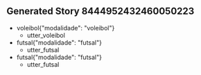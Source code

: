 ## Generated Story 8444952432460050223
* voleibol{"modalidade": "voleibol"}
    - utter_voleibol
* futsal{"modalidade": "futsal"}
    - utter_futsal
* futsal{"modalidade": "futsal"}
    - utter_futsal

